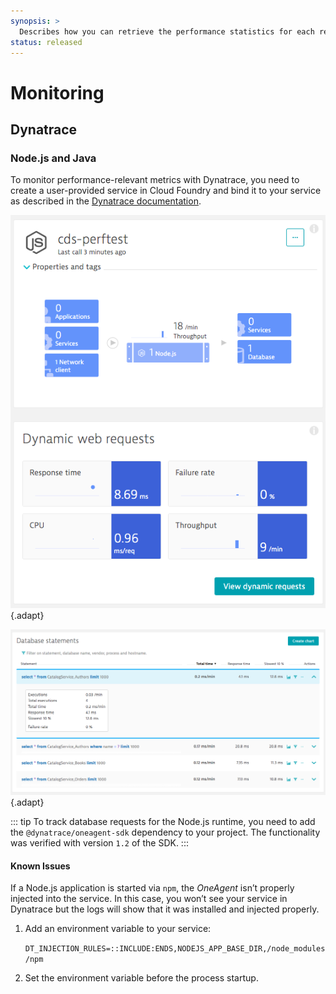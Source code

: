 ```yaml
---
synopsis: >
  Describes how you can retrieve the performance statistics for each request to a service.
status: released
---
```


# Monitoring

<div v-html="$frontmatter?.synopsis" />

## Dynatrace

### Node.js and Java

To monitor performance-relevant metrics with Dynatrace, you need to create a user-provided service in Cloud Foundry and bind it to your service as described in the [Dynatrace documentation](https://www.dynatrace.com/support/help/setup-and-configuration/setup-on-container-platforms/cloud-foundry/deploy-oneagent-on-sap-cloud-platform-for-application-only-monitoring).

![Dynatrace](./assets/service.png){.adapt}

![Dynatrace Database Statements](./assets/database-statements.png){.adapt}

::: tip
To track database requests for the Node.js runtime, you need to add the `@dynatrace/oneagent-sdk` dependency to your project. The functionality was verified with version `1.2` of the SDK.
:::

#### Known Issues

If a Node.js application is started via `npm`, the _OneAgent_ isn’t properly injected into the service.
In this case, you won’t see your service in Dynatrace but the logs will show that it was installed and injected properly.

1. Add an environment variable to your service:

    `DT_INJECTION_RULES=::INCLUDE:ENDS,NODEJS_APP_BASE_DIR,/node_modules/npm`

1. Set the environment variable before the process startup.
